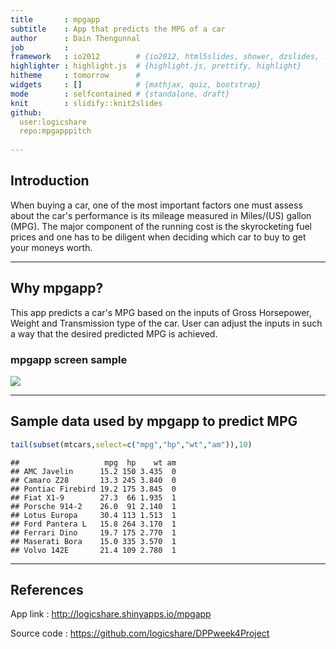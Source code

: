 ```yaml
---
title       : mpgapp
subtitle    : App that predicts the MPG of a car
author      : Dain Thengunnal
job         : 
framework   : io2012        # {io2012, html5slides, shower, dzslides, ...}
highlighter : highlight.js  # {highlight.js, prettify, highlight}
hitheme     : tomorrow      # 
widgets     : []            # {mathjax, quiz, bootstrap}
mode        : selfcontained # {standalone, draft}
knit        : slidify::knit2slides
github:
  user:logicshare
  repo:mpgapppitch
  
---
```


## Introduction

When buying a car, one of the most important factors one must assess about the car's performance is its mileage measured in Miles/(US) gallon (MPG).
The major component of the running cost is the skyrocketing fuel prices and one has to be diligent when deciding which car to buy to get your moneys worth.

---

## Why mpgapp?

This app predicts a car's MPG based on the inputs of Gross Horsepower, Weight and Transmission type of the car.
User can adjust the inputs in such a way that the desired predicted MPG is achieved.

### mpgapp screen sample

![](https://logicshare.github.io/mpgapp_screenshot.jpg)

---

## Sample data used by mpgapp to predict MPG


```r
tail(subset(mtcars,select=c("mpg","hp","wt","am")),10)
```

```
##                   mpg  hp    wt am
## AMC Javelin      15.2 150 3.435  0
## Camaro Z28       13.3 245 3.840  0
## Pontiac Firebird 19.2 175 3.845  0
## Fiat X1-9        27.3  66 1.935  1
## Porsche 914-2    26.0  91 2.140  1
## Lotus Europa     30.4 113 1.513  1
## Ford Pantera L   15.8 264 3.170  1
## Ferrari Dino     19.7 175 2.770  1
## Maserati Bora    15.0 335 3.570  1
## Volvo 142E       21.4 109 2.780  1
```

---

## References

App link    : http://logicshare.shinyapps.io/mpgapp

Source code : https://github.com/logicshare/DPPweek4Project




